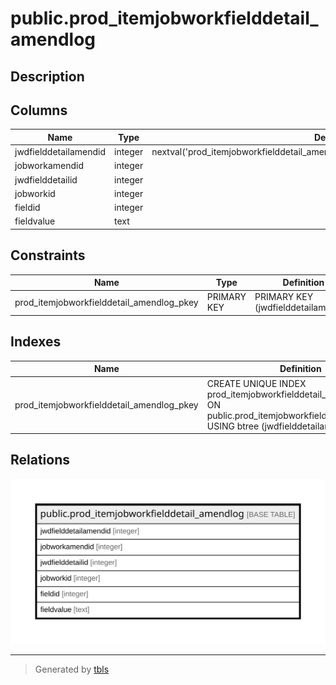 # public.prod_itemjobworkfielddetail_amendlog

## Description

## Columns

| Name | Type | Default | Nullable | Children | Parents | Comment |
| ---- | ---- | ------- | -------- | -------- | ------- | ------- |
| jwdfielddetailamendid | integer | nextval('prod_itemjobworkfielddetail_amendlog_jwdfielddetailamendid_seq'::regclass) | false |  |  |  |
| jobworkamendid | integer |  | true |  |  |  |
| jwdfielddetailid | integer |  | true |  |  |  |
| jobworkid | integer |  | true |  |  |  |
| fieldid | integer |  | true |  |  |  |
| fieldvalue | text |  | true |  |  |  |

## Constraints

| Name | Type | Definition |
| ---- | ---- | ---------- |
| prod_itemjobworkfielddetail_amendlog_pkey | PRIMARY KEY | PRIMARY KEY (jwdfielddetailamendid) |

## Indexes

| Name | Definition |
| ---- | ---------- |
| prod_itemjobworkfielddetail_amendlog_pkey | CREATE UNIQUE INDEX prod_itemjobworkfielddetail_amendlog_pkey ON public.prod_itemjobworkfielddetail_amendlog USING btree (jwdfielddetailamendid) |

## Relations

![er](public.prod_itemjobworkfielddetail_amendlog.svg)

---

> Generated by [tbls](https://github.com/k1LoW/tbls)
